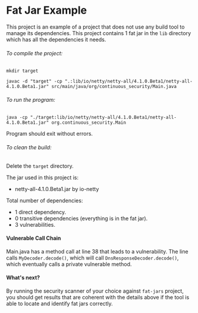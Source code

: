 # Fat Jar Example

This project is an example of a project that does not use any build tool to manage its dependencies. This project contains 1 fat jar in the `lib` directory which has all the dependencies it needs.

###### To compile the project:
`mkdir target`

`javac -d "target" -cp ".:lib/io/netty/netty-all/4.1.0.Beta1/netty-all-4.1.0.Beta1.jar" src/main/java/org/continuous_security/Main.java`

###### To run the program:
`java -cp "./target:lib/io/netty/netty-all/4.1.0.Beta1/netty-all-4.1.0.Beta1.jar" org.continuous_security.Main`

Program should exit without errors.

###### To clean the build:
Delete the `target` directory.

The jar used in this project is:
- netty-all-4.1.0.Beta1.jar by io-netty

Total number of dependencies:
- 1 direct dependency.
- 0 transitive dependencies (everything is in the fat jar).
- 3 vulnerabilities.

#### Vulnerable Call Chain
Main.java has a method call at line 38 that leads to a vulnerability. The line calls `MyDecoder.decode()`, which will call `DnsResponseDecoder.decode()`, which eventually calls a private vulnerable method.

#### What's next?
By running the security scanner of your choice against `fat-jars` project, you should get results that are coherent with the details above if the tool is able to locate and identify fat jars correctly.

